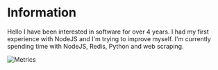 # Information
Hello I have been interested in software for over 4 years. I had my first experience with NodeJS and I'm trying to improve myself. I'm currently spending time with NodeJS, Redis, Python and web scraping.


![Metrics](https://metrics.lecoq.io/br1ss?template=classic&languages=1&gists=1&stars=1&languages.limit=8&languages.colors=github&languages.threshold=5%25&stars.limit=4&config.timezone=Europe%2FIstanbul)
